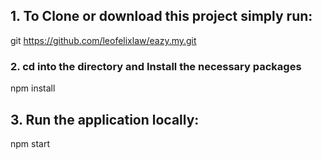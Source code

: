## 1. To Clone or download this project simply run:

git https://github.com/leofelixlaw/eazy.my.git

### 2. cd into the directory and Install the necessary packages

npm install

## 3. Run the application locally:

npm start
